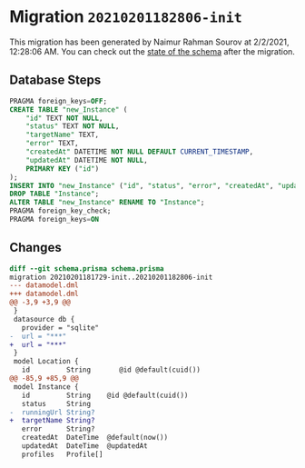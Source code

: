 # Migration `20210201182806-init`

This migration has been generated by Naimur Rahman Sourov at 2/2/2021, 12:28:06 AM.
You can check out the [state of the schema](./schema.prisma) after the migration.

## Database Steps

```sql
PRAGMA foreign_keys=OFF;
CREATE TABLE "new_Instance" (
    "id" TEXT NOT NULL,
    "status" TEXT NOT NULL,
    "targetName" TEXT,
    "error" TEXT,
    "createdAt" DATETIME NOT NULL DEFAULT CURRENT_TIMESTAMP,
    "updatedAt" DATETIME NOT NULL,
    PRIMARY KEY ("id")
);
INSERT INTO "new_Instance" ("id", "status", "error", "createdAt", "updatedAt") SELECT "id", "status", "error", "createdAt", "updatedAt" FROM "Instance";
DROP TABLE "Instance";
ALTER TABLE "new_Instance" RENAME TO "Instance";
PRAGMA foreign_key_check;
PRAGMA foreign_keys=ON
```

## Changes

```diff
diff --git schema.prisma schema.prisma
migration 20210201181729-init..20210201182806-init
--- datamodel.dml
+++ datamodel.dml
@@ -3,9 +3,9 @@
 }
 datasource db {
   provider = "sqlite"
-  url = "***"
+  url = "***"
 }
 model Location {
   id         String       @id @default(cuid())
@@ -85,9 +85,9 @@
 model Instance {
   id         String    @id @default(cuid())
   status     String
-  runningUrl String?
+  targetName String?
   error      String?
   createdAt  DateTime  @default(now())
   updatedAt  DateTime  @updatedAt
   profiles   Profile[]
```


